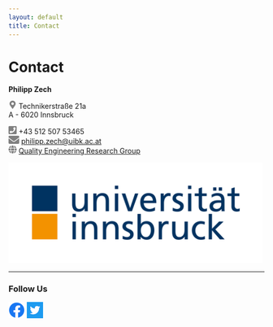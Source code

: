 ```yaml
---
layout: default
title: Contact
---
```


# Contact

<strong>Philipp Zech</strong>

![](/assets/css/img/marker.png)  Technikerstraße 21a \
    A - 6020 Innsbruck

![](/assets/css/img/phone.png)  +43 512 507 53465\
![](/assets/css/img/mail.png)  [philipp.zech@uibk.ac.at](mailto:philipp.zech@uibk.ac.at)\
![](/assets/css/img/globe.png)  [Quality Engineering Research Group](https://q-e.at)

<div><img src="/assets/css/img/uibklogo.png" class="img-fluid" alt="image" width="500"></div>


---

### Follow Us ###

[![Facebook](/assets/css/img/facebook.png)](https://www.facebook.com/informatikinnsbruck/)     [![Facebook](/assets/css/img/twitter.png)](https://twitter.com/furinnsbruck)

